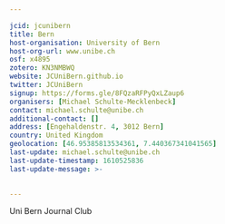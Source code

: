 ```yaml
---

jcid: jcunibern
title: Bern
host-organisation: University of Bern
host-org-url: www.unibe.ch
osf: x4895
zotero: KN3NMBWQ
website: JCUniBern.github.io
twitter: JCUniBern
signup: https://forms.gle/8FQzaRFPyQxLZaup6
organisers: [Michael Schulte-Mecklenbeck]
contact: michael.schulte@unibe.ch
additional-contact: []
address: [Engehaldenstr. 4, 3012 Bern]
country: United Kingdom
geolocation: [46.95385813534361, 7.440367341041565]
last-update: michael.schulte@unibe.ch
last-update-timestamp: 1610525836
last-update-message: >-
  

---
```


Uni Bern Journal Club
